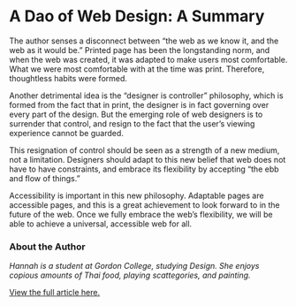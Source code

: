 # A Dao of Web Design: A Summary

The author senses a disconnect between “the web as we know it, and the web as it would be.” Printed page has been the longstanding norm, and when the web was created, it was adapted to make users most comfortable. What we were most comfortable with at the time was print. Therefore, thoughtless habits were formed. 

Another detrimental idea is the “designer is controller” philosophy, which is formed from the fact that in print, the designer is in fact governing over every part of the design. But the emerging role of web designers is to surrender that control, and resign to the fact that the user’s viewing experience cannot be guarded.

This resignation of control should be seen as a strength of a new medium, not a limitation. Designers should adapt to this new belief that web does not have to have constraints, and embrace its flexibility by accepting “the ebb and flow of things.”

Accessibility is important in this new philosophy. Adaptable pages are accessible pages, and this is a great achievement to look forward to in the future of the web. Once we fully embrace the web’s flexibility, we will be able to achieve a universal, accessible web for all. 

### About the Author

*Hannah is a student at Gordon College, studying Design. She enjoys copious amounts of Thai food, playing scattegories, and painting.* 

[View the full article here.](https://alistapart.com/article/dao)
